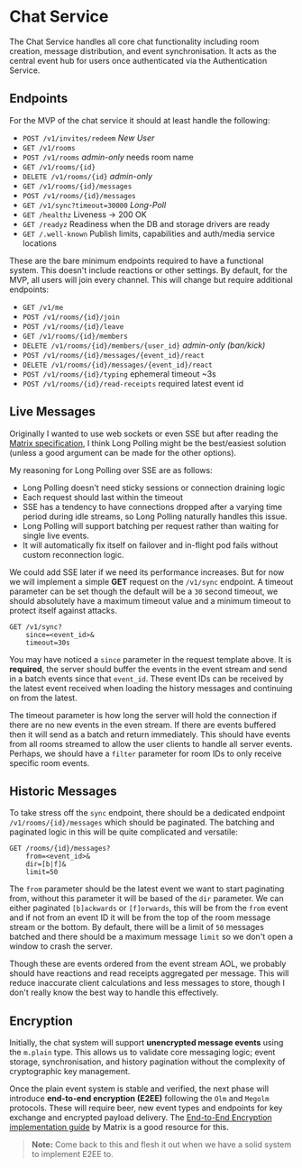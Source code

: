 # Chat Service

The Chat Service handles all core chat functionality including room creation, message distribution, and event synchronisation. It acts as the central event hub for users once authenticated via the Authentication Service.

## Endpoints

For the MVP of the chat service it should at least handle the following:

- `POST /v1/invites/redeem` *New User*
- `GET /v1/rooms` 
- `POST /v1/rooms` *admin-only*  needs room name
- `GET /v1/rooms/{id}` 
- `DELETE /v1/rooms/{id}` *admin-only*
- `GET /v1/rooms/{id}/messages` 
- `POST /v1/rooms/{id}/messages` 
- `GET /v1/sync?timeout=30000`  *Long-Poll*
- `GET /healthz` Liveness → 200 OK
- `GET /readyz` Readiness when the DB and storage drivers are ready
- `GET /.well-known` Publish limits, capabilities and auth/media service locations

These are the bare minimum endpoints required to have a functional system. This doesn't include reactions or other settings. By default, for the MVP, all users will join every channel. This will change but require additional endpoints:

- `GET /v1/me` 
- `POST /v1/rooms/{id}/join` 
- `POST /v1/rooms/{id}/leave` 
- `GET /v1/rooms/{id}/members` 
- `DELETE /v1/rooms/{id}/members/{user_id}`  *admin-only (ban/kick)*
- `POST /v1/rooms/{id}/messages/{event_id}/react` 
- `DELETE /v1/rooms/{id}/messages/{event_id}/react` 
- `POST /v1/rooms/{id}/typing`  ephemeral timeout ~3s
- `POST /v1/rooms/{id}/read-receipts` required latest event id

## Live Messages

Originally I wanted to use web sockets or even SSE but after reading the [Matrix specification](https://spec.matrix.org/latest/), I think Long Polling might be the best/easiest solution (unless a good argument can be made for the other options). 

My reasoning for Long Polling over SSE are as follows:

- Long Polling doesn't need sticky sessions or connection draining logic
- Each request should last within the timeout
- SSE has a tendency to have connections dropped after a varying time period during idle streams, so Long Polling naturally handles this issue.
- Long Polling will support batching per request rather than waiting for single live events.
- It will automatically fix itself on failover and in-flight pod fails without custom reconnection logic.

We could add SSE later if we need its performance increases. But for now we will implement a simple **GET** request on the `/v1/sync` endpoint. A timeout parameter can be set though the default will be a `30` second timeout, we should absolutely have a maximum timeout value and a minimum timeout to protect itself against attacks.

```other
GET /v1/sync?
    since=<event_id>&
    timeout=30s
```

You may have noticed a `since` parameter in the request template above. It is **required**, the server should buffer the events in the event stream and send in a batch events since that `event_id`. These event IDs can be received by the latest event received when loading the history messages and continuing on from the latest.

The timeout parameter is how long the server will hold the connection if there are no new events in the even stream. If there are events buffered then it will send as a batch and return immediately. This should have events from all rooms streamed to allow the user clients to handle all server events. Perhaps, we should have a `filter` parameter for room IDs to only receive specific room events.

## Historic Messages

To take stress off the `sync` endpoint, there should be a dedicated endpoint `/v1/rooms/{id}/messages` which should be paginated. The batching and paginated logic in this will be quite complicated and versatile:

```other
GET /rooms/{id}/messages?
    from=<event_id>&
    dir=[b|f]&
    limit=50
```

The `from` parameter should be the latest event we want to start paginating from, without this parameter it will be based of the `dir` parameter. We can either paginated `[b]ackwards` or `[f]orwards`, this will be from the `from` event and if not from an event ID it will be from the top of the room message stream or the bottom. By default, there will be a limit of `50` messages batched and there should be a maximum message `limit` so we don't open a window to crash the server.

Though these are events ordered from the event stream AOL, we probably should have reactions and read receipts aggregated per message. This will reduce inaccurate client calculations and less messages to store, though I don't really know the best way to handle this effectively.

## Encryption

Initially, the chat system will support **unencrypted message events** using the `m.plain` type. This allows us to validate core messaging logic; event storage, synchronisation, and history pagination without the complexity of cryptographic key management.

Once the plain event system is stable and verified, the next phase will introduce **end-to-end encryption (E2EE)** following the `Olm` and `Megolm` protocols. These will require beer, new event types and endpoints for key exchange and encrypted payload delivery. The [End-to-End Encryption implementation guide](https://matrix.org/docs/matrix-concepts/end-to-end-encryption) by Matrix is a good resource for this.

> **Note:** Come back to this and flesh it out when we have a solid system to implement E2EE to.